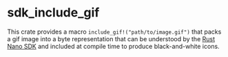 # sdk_include_gif

This crate provides a macro `include_gif!("path/to/image.gif")` that packs a gif image into a byte representation that can be understood by the [Rust Nano SDK](https://github.com/LedgerHQ/ledger-device-rust-sdk/tree/master/ledger_device_sdk) and included at compile time to produce black-and-white icons.
